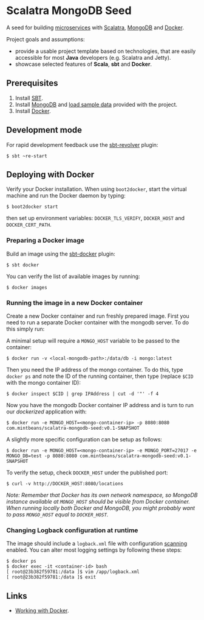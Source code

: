 # Scalatra MongoDB Seed

A seed for building [microservices](http://martinfowler.com/articles/microservices.html) with [Scalatra](http://www.scalatra.org/),
 [MongoDB](http://www.mongodb.org/) and [Docker](https://www.docker.com/).

Project goals and assumptions:

   * provide a usable project template based on technologies, that are easily accessible for most **Java** developers (e.g. Scalatra and Jetty).
   * showcase selected features of **Scala**, **sbt** and **Docker**.

## Prerequisites

1. Install [SBT](http://www.scala-sbt.org/release/tutorial/Setup.html).
2. Install [MongoDB](http://docs.mongodb.org/manual/installation/) and [load sample data](data/README.md) provided with the project.
3. Install [Docker](https://docs.docker.com/installation/).

## Development mode

For rapid development feedback use the [sbt-revolver](https://github.com/spray/sbt-revolver) plugin:

    $ sbt ~re-start

## Deploying with Docker

Verify your Docker installation. When using `boot2docker`, start the virtual machine and run the Docker daemon by typing:

    $ boot2docker start

then set up environment variables: `DOCKER_TLS_VERIFY`, `DOCKER_HOST` and `DOCKER_CERT_PATH`.

### Preparing a Docker image

Build an image using the [sbt-docker](https://github.com/marcuslonnberg/sbt-docker) plugin:

    $ sbt docker

You can verify the list of available images by running:

    $ docker images

### Running the image in a new Docker container

Create a new Docker container and run freshly prepared image. 
First you need to run a separate Docker container with the mongodb server. To do this simply run:

A minimal setup will require a `MONGO_HOST` variable to be passed to the container:

    $ docker run -v <local-mongodb-path>:/data/db -i mongo:latest

Then you need the IP address of the mongo container. To do this, type `docker ps` and note the ID of the running container, then type (replace `$CID` with the mongo container ID):

    $ docker inspect $CID | grep IPAddress | cut -d '"' -f 4 

Now you have the mongodb Docker container IP address and is turn to run our *dockerized* application with:

    $ docker run -e MONGO_HOST=<mongo-container-ip> -p 8080:8080 com.mintbeans/scalatra-mongodb-seed:v0.1-SNAPSHOT

A slightly more specific configuration can be setup as follows:

    $ docker run -e MONGO_HOST=<mongo-container-ip> -e MONGO_PORT=27017 -e MONGO_DB=test -p 8080:8080 com.mintbeans/scalatra-mongodb-seed:v0.1-SNAPSHOT

To verify the setup, check `DOCKER_HOST` under the published port:

    $ curl -v http://DOCKER_HOST:8080/locations

*Note: Remember that Docker has its own network namespace, so MongoDB instance available at `MONGO_HOST` should be visible from Docker container. When running locally both Docker and MongoDB, you might probably want to pass `MONGO_HOST` equal to `DOCKER_HOST`.*

### Changing Logback configuration at runtime

The image should include a `logback.xml` file with configuration [scanning](http://logback.qos.ch/manual/configuration.html#autoScan) enabled. You can alter most logging settings by following these steps:

    $ docker ps
    $ docker exec -it <container-id> bash
    [ root@23b382f59781:/data ]$ vim /app/logback.xml
    [ root@23b382f59781:/data ]$ exit

## Links

* [Working with Docker](http://docs.docker.com/introduction/working-with-docker/).
